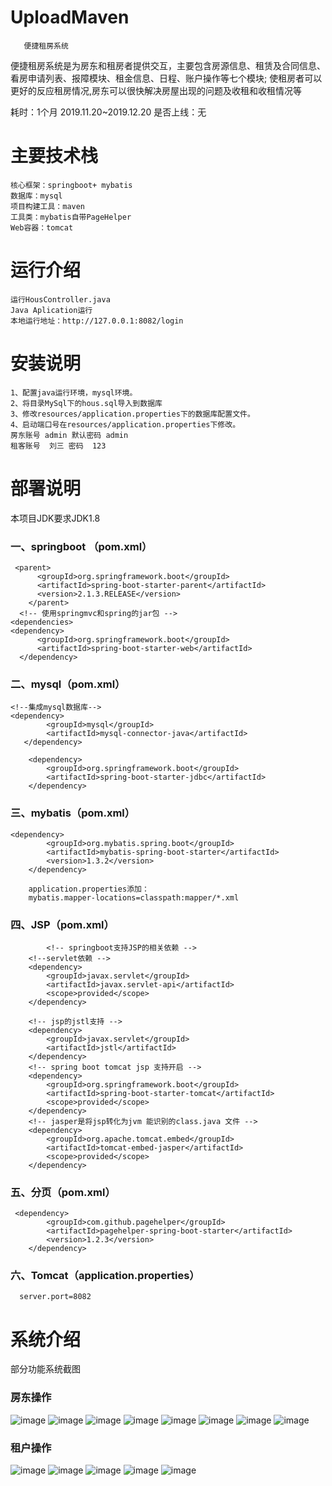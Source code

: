 # UploadMaven
       便捷租房系统
便捷租房系统是为房东和租房者提供交互，主要包含房源信息、租赁及合同信息、看房申请列表、报障模块、租金信息、日程、账户操作等七个模块;
使租房者可以更好的反应租房情况,房东可以很快解决房屋出现的问题及收租和收租情况等


耗时：1个月 2019.11.20~2019.12.20
是否上线：无

# 主要技术栈
	核心框架：springboot+ mybatis
	数据库：mysql
	项目构建工具：maven
    工具类：mybatis自带PageHelper
    Web容器：tomcat
# 运行介绍
	运行HousController.java 
	Java Aplication运行
	本地运行地址：http://127.0.0.1:8082/login
# 安装说明
	1、配置java运行环境，mysql环境。
	2、将目录MySql下的hous.sql导入到数据库
	3、修改resources/application.properties下的数据库配置文件。
	4、启动端口号在resources/application.properties下修改。
	房东账号 admin 默认密码 admin
	租客账号  刘三 密码  123
# 部署说明
本项目JDK要求JDK1.8


### 一、springboot （pom.xml）

     <parent>
		  <groupId>org.springframework.boot</groupId>
		  <artifactId>spring-boot-starter-parent</artifactId>
		  <version>2.1.3.RELEASE</version>
    	</parent>
	  <!-- 使用springmvc和spring的jar包 -->
    <dependencies>
    <dependency>
          <groupId>org.springframework.boot</groupId>
          <artifactId>spring-boot-starter-web</artifactId>
      </dependency>
  
### 二、mysql（pom.xml）

	<!--集成mysql数据库-->
	<dependency>
            <groupId>mysql</groupId>
            <artifactId>mysql-connector-java</artifactId>
       </dependency>
       
        <dependency>
            <groupId>org.springframework.boot</groupId>
            <artifactId>spring-boot-starter-jdbc</artifactId>
        </dependency>
### 三、mybatis（pom.xml）

	<dependency>
		    <groupId>org.mybatis.spring.boot</groupId>
		    <artifactId>mybatis-spring-boot-starter</artifactId>
		    <version>1.3.2</version>
		</dependency>
		
		application.properties添加：
		mybatis.mapper-locations=classpath:mapper/*.xml
### 四、JSP（pom.xml）

	        <!-- springboot支持JSP的相关依赖 -->
		<!--servlet依赖 -->
		<dependency>
			<groupId>javax.servlet</groupId>
			<artifactId>javax.servlet-api</artifactId>
			<scope>provided</scope>
		</dependency>
 
		<!-- jsp的jstl支持 -->
		<dependency>
			<groupId>javax.servlet</groupId>
			<artifactId>jstl</artifactId>
		</dependency>
		<!-- spring boot tomcat jsp 支持开启 -->
		<dependency>
			<groupId>org.springframework.boot</groupId>
			<artifactId>spring-boot-starter-tomcat</artifactId>
			<scope>provided</scope>
		</dependency>
		<!-- jasper是将jsp转化为jvm 能识别的class.java 文件 -->
		<dependency>
			<groupId>org.apache.tomcat.embed</groupId>
			<artifactId>tomcat-embed-jasper</artifactId>
			<scope>provided</scope>
		</dependency>
    
### 五、分页（pom.xml）
	  
	 <dependency>
		    <groupId>com.github.pagehelper</groupId>
		    <artifactId>pagehelper-spring-boot-starter</artifactId>
		    <version>1.2.3</version>
		</dependency>
    
### 六、Tomcat（application.properties）

      server.port=8082
	
	
# 系统介绍
部分功能系统截图
### 房东操作
   ![image](https://github.com/1967718419/MavenHouse/blob/master/images/1.png)
    ![image](https://github.com/1967718419/MavenHouse/blob/master/images/2.png)
    ![image](https://github.com/1967718419/MavenHouse/blob/master/images/3.png)
    ![image](https://github.com/1967718419/MavenHouse/blob/master/images/4.png)
    ![image](https://github.com/1967718419/MavenHouse/blob/master/images/5.png)
    ![image](https://github.com/1967718419/MavenHouse/blob/master/images/6.png)
    ![image](https://github.com/1967718419/MavenHouse/blob/master/images/7.png)
    ![image](https://github.com/1967718419/MavenHouse/blob/master/images/8.png)
### 租户操作
   ![image](https://github.com/1967718419/MavenHouse/blob/master/images/9.png)
   ![image](https://github.com/1967718419/MavenHouse/blob/master/images/10.png)
   ![image](https://github.com/1967718419/MavenHouse/blob/master/images/11.png)
   ![image](https://github.com/1967718419/MavenHouse/blob/master/images/12.png)
   ![image](https://github.com/1967718419/MavenHouse/blob/master/images/13.png)
